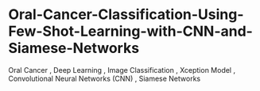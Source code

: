 # Oral-Cancer-Classification-Using-Few-Shot-Learning-with-CNN-and-Siamese-Networks
Oral Cancer , Deep Learning , Image Classification , Xception Model , Convolutional Neural Networks (CNN) , Siamese Networks
